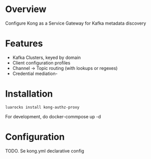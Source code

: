 # Overview

Configure Kong as a Service Gateway for Kafka metadata discovery

# Features

- Kafka Clusters, keyed by domain
- Client configuration profiles
- Channel -> Topic routing (with lookups or regexes)
- Credential mediation- 

# Installation

```
luarocks install kong-authz-proxy
```

For development, do docker-commpose up -d

# Configuration

TODO. Se kong.yml declarative config
